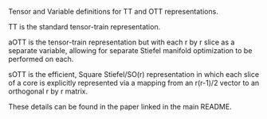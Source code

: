 Tensor and Variable definitions for TT and OTT representations.

TT is the standard tensor-train representation.

aOTT is the tensor-train representation but with each r by r slice as a separate variable, allowing for separate Stiefel manifold optimization to be performed on each.

sOTT is the efficient, Square Stiefel/SO(r) representation in which each slice of a core is explicitly represented via a mapping from an r(r-1)/2 vector to an orthogonal r by r matrix.

These details can be found in the paper linked in the main README.
